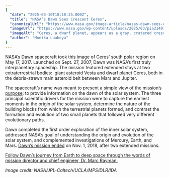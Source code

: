 ```yaml
---
{
  "date": "2025-03-10T18:18:35.000Z",
  "title": "NASA’s Dawn Sees Crescent Ceres",
  "canonicalUrl": "https://www.nasa.gov/image-article/nasas-dawn-sees-crescent-ceres/",
  "imageUrl": "https://www.nasa.gov/wp-content/uploads/2025/03/pia21407-fig1.jpg",
  "imageAlt": "Ceres, a dwarf planet, appears as a gray, cratered crescent, as the spacecraft that took this image was on the planet's night side. Only the bottom of the planet is visible, with the rest indistinguishable from the darkness of space.",
  "author": "Monika Luabeya"
}
---
```


NASA’s Dawn spacecraft took this image of Ceres’ south polar region on May 17, 2017. Launched on Sept. 27, 2007, Dawn was NASA’s first truly interplanetary spaceship. The mission featured extended stays at two extraterrestrial bodies:  giant asteroid Vesta and dwarf planet Ceres, both in the debris-strewn main asteroid belt between Mars and Jupiter.

The spacecraft’s name was meant to present a simple view of the [mission’s purpose](https://science.nasa.gov/mission/dawn/objectives/): to provide information on the dawn of the solar system. The three principal scientific drivers for the mission were to capture the earliest moments in the origin of the solar system, determine the nature of the building blocks from which the terrestrial planets formed, and contrast the formation and evolution of two small planets that followed very different evolutionary paths.

Dawn completed the first order exploration of the inner solar system, addressed NASA’s goal of understanding the origin and evolution of the solar system, and complemented investigations of Mercury, Earth, and Mars. [Dawn’s mission ended](https://www.nasa.gov/news-release/nasas-dawn-mission-to-asteroid-belt-comes-to-end/) on Nov. 1, 2018, after two extended missions.

[Follow Dawn’s journey from Earth to deep space through the words of mission director and chief engineer, Dr. Marc Rayman.](https://science.nasa.gov/mission/dawn/dawn-journal/)

_Image credit: NASA/JPL-Caltech/UCLA/MPS/DLR/IDA_

